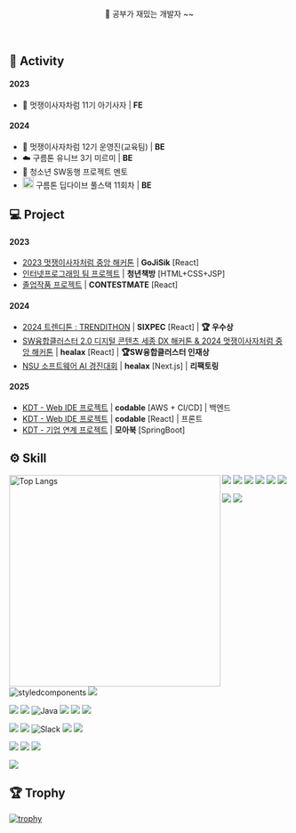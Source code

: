 <div align=center>
  
<br>
👋 공부가 재밌는 개발자 ~~
<br><br><br>

</div>

## 💭 Activity

#### 2023

- 🦁 멋쟁이사자차럼 11기 아기사자 | **FE**

#### 2024

- 🦁 멋쟁이사자차럼 12기 운영진(교육팀) | **BE**
- ☁️ 구름톤 유니브 3기 미르미 | **BE**
- 📢 청소년 SW동행 프로젝트 멘토
- <img src="https://github.com/user-attachments/assets/741f3e66-b864-468e-956b-e17e026b27d6" width="20" /> 구름톤 딥다이브 풀스택 11회차 | **BE**

## 💻 Project

#### 2023

- <a href="https://github.com/jwj9127/GoJiSik_FE">2023 멋쟁이사자처럼 중앙 해커톤</a> | **GoJiSik** [React]
- <a href="https://github.com/jwj9127/BookJSP">인터넷프로그래밍 팀 프로젝트</a> | **청년책방** [HTML+CSS+JSP]
- <a href="https://github.com/jwj9127/front-end-last">졸업작품 프로젝트</a> | **CONTESTMATE** [React]

#### 2024

- <a href="https://github.com/jwj9127/likelion12th-trendition-Front">2024 트렌디톤 : TRENDITHON</a> | **SIXPEC** [React] | **🏆 우수상**
- <a href="https://github.com/jwj9127/Front-End">SW융합클러스터 2.0 디지털 콘텐츠 세종 DX 해커톤 & 2024 멋쟁이사자처럼 중앙 해커톤</a> | **healax** [React] | **🏆SW융합클러스터 인재상**
- <a href="https://github.com/jwj9127/Front-End">NSU 소프트웨어 AI 경진대회</a> | **healax** [Next.js] | **리팩토링**

#### 2025

- <a href="https://github.com/jwj9127/BE"> KDT - Web IDE 프로젝트</a> | **codable** [AWS + CI/CD] | 백엔드
- <a href="https://github.com/jwj9127/IDE_FE"> KDT - Web IDE 프로젝트</a> | **codable** [React] | 프론트
- <a href="https://github.com/jwj9127/KDT_BE"> KDT - 기업 연계 프로젝트</a> | **모아북** [SpringBoot]

## ⚙️ Skill

<img align="left" src="https://github-readme-stats.vercel.app/api/top-langs/?username=jwj9127&exclude_repo=20210844_20210862&layout=donut&title_color=695A5A&text_color=695A5A&icon_color=E38193&bg_color=ffffff&hide_border=false" alt="Top Langs"  width=380 />

<div>

<img src="https://img.shields.io/badge/HTML5-E34F26?style=flat-square&logo=html5&logoColor=white"> <img src="https://img.shields.io/badge/CSS3-1572B6?style=flat-square&logo=css3&logoColor=white"> <img src="https://img.shields.io/badge/JavaScript-F7DF1E?style=flat-square&logo=javascript&logoColor=black"> <img src="https://img.shields.io/badge/TypeScript-3178C6?style=flat-square&logo=TypeScript&logoColor=white"> <img src="https://img.shields.io/badge/React-20232A?style=flat-square&logo=react&logoColor=61DAFB"> <img src="https://img.shields.io/badge/Next.js-000000?style=flat-square&logo=Next.js&logoColor=white"/>
<br>

<img src="https://img.shields.io/badge/Npm-CB3837?style=flat-square&logo=Npm&logoColor=white"> <img src="https://img.shields.io/badge/Yarn-2C8EBB?style=flat-square&logo=Yarn&logoColor=white"> <img src="https://img.shields.io/badge/Styled--Components-DB7093?style=flat-square&logo=styled-components&logoColor=white" alt="styledcomponents" /> <img src="https://img.shields.io/badge/Axios-5A29E4?style=flat-square&logo=Axios&logoColor=white">
<br>

<img src="https://img.shields.io/badge/Python-3776AB?style=flat-square&logo=python&logoColor=white"> <img src="https://img.shields.io/badge/C-A8B9CC?style=flat-square&logo=c&logoColor=white"> ![Java](https://img.shields.io/badge/Java-%23ED8B00.svg?style=flat-square&logo=openjdk&logoColor=white) <img src="https://img.shields.io/badge/Node.js-339933?style=flat-square&logo=nodedotjs&logoColor=white"> <img src="https://img.shields.io/badge/spring Boot-6DB33F?style=flat-square&logo=springboot&logoColor=white"> <img src="https://img.shields.io/badge/MySQL-4479A1?style=flat-square&logo=mysql&logoColor=white">
<br>

<img src="https://img.shields.io/badge/Github-181717? style=flat-square&logo=github&logoColor=white"/>  <img src="https://img.shields.io/badge/Git-F05032?style=flat-square&logo=git&logoColor=white"> ![Slack](https://img.shields.io/badge/Slack-4A154B?style=flat-square&logo=slack&logoColor=white) <img src="https://img.shields.io/badge/Discord-5865F2? style=flat-square&logo=discord&logoColor=white"/> <img src="https://img.shields.io/badge/Notion-000000? style=flat-square&logo=notion&logoColor=white"/>
<br>

<img src="https://img.shields.io/badge/eslint-4B32C3? style=flat-square&logo=eslint&logoColor=white"/> <img src="https://img.shields.io/badge/commitlint-000000? style=flat-square&logo=commitlint&logoColor=white"/> <img src="https://img.shields.io/badge/prettier-F7B93E? style=flat-square&logo=prettier&logoColor=white"/>
</div>

[<img src="https://img.shields.io/badge/Velog-20C997? style=flat-square&logo=velog&logoColor=white&link=https://velog.io/@jwj9127/posts"/>](https://velog.io/@jwj9127/posts)
<br>

## 🏆 Trophy 
[![trophy](https://github-profile-trophy.vercel.app/?username=jwj9127)](https://github.com/ryo-ma/github-profile-trophy)
